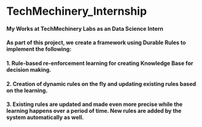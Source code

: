 # TechMechinery_Internship
<h4>My Works at TechMechinery Labs as an Data Science Intern</h4>

<h4>As part of this project, we create a framework using Durable Rules to implement the following:</h4>
<h4>1. Rule-based re-enforcement learning for creating Knowledge Base for decision making.</h4>
<h4>2. Creation of dynamic rules on the fly and updating existing rules based on the learning.</h4>
<h4>3. Existing rules are updated and made even more precise while the learning happens over a period of time. New rules are added by the system automatically as well.
</h4>
